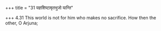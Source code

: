 +++
title = "31 यज्ञशिष्टामृतभुजो यान्ति"

+++
4.31 This world is not for him who makes no sacrifice. How then the
other, O Arjuna;
